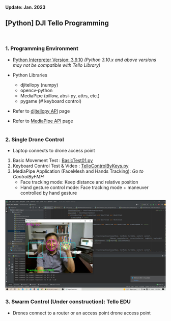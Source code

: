 <h4>Update:  Jan. 2023</h4>

<h2>[Python] DJI Tello Programming</h2>

<br/><h3>1. Programming Environment</h3>

-   <u>Python Interpreter Version: 3.9.10</u> <em>(Python 3.10.x and above versions may not be compatible with Tello Library)</em>
-   Python Libraries

    -   djitellopy (numpy)
    -   opencv-python
    -   MediaPipe (pillow, absi-py, attrs, etc.)
    -   pygame (# keyboard control)

-   Refer to [djitellopy API](https://djitellopy.readthedocs.io/en/latest/) page</br>
-   Refer to [MediaPipe API](https://google.github.io/mediapipe/) page</br></br>

<h3>2. Single Drone Control</h3>

-   Laptop connects to drone access point

1. Basic Movement Test : [BasicTest01.py](../IS210%24DroneProgramming/BasicTest01.py)
2. Keyboard Control Test & Video : [TelloControlByKeys.py](../IS210%24DroneProgramming/TelloControlByKeys.py)
3. MediaPipe Application (FaceMesh and Hands Tracking): <em>Go to ControlByFMH </em>
    - Face tracking mode: Keep distance and relative position
    - Hand gesture control mode: Face tracking mode + maneuver controlled by hand gesture

![Test Image](../Images/drone_demo.jpg)

<h3>3. Swarm Control (Under construction): Tello EDU</h3>

-   Drones connect to a router or an access point drone access point

<!-- 1. Basic Movement Test : [basicTest.py](link-to-file)
2. Keyboard Control Test & Video : [keyControl.py](link-to-file)
3. MediaPipe Application
   -   Face tracking mode
   -   Hand gesture control mode -->
